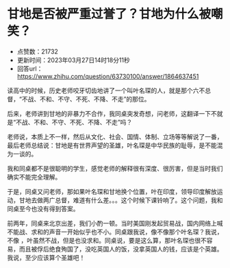 # 甘地是否被严重过誉了？甘地为什么被嘲笑？
- 点赞数：21732
- 更新时间：2023年03月27日14时18分11秒
- 回答url：https://www.zhihu.com/question/63730100/answer/1864637451
<body>
 <p data-pid="G6RvlD-R">读高中的时候，历史老师咬牙切齿地讲了一个叫叶名琛的人，就是那个六不总督，“不战、不和、不守、不死、不降、不走”的那位。</p>
 <p data-pid="Aw0jdEDM">后来，老师讲到甘地的非暴力不合作，我同桌突发奇想，问老师，这翻译一下不就是“不战、不和、不守、不死、不降、不走”吗？</p>
 <p data-pid="EpwvgfSM">老师说，本质上不一样，然后从文化、社会、国情、体制、立场等等解说了一番，最后老师总结说：甘地是有世界声望的圣雄，叶名琛是中华民族的耻辱，是不能混为一谈的。</p>
 <p data-pid="WwRWh6Gm">我和同桌都不是很聪明的学生，感觉老师的解释很有深度、很厉害，但是当时我们确实不能完全理解。</p>
 <p data-pid="M5CzEFDn">于是，同桌又问老师，那如果叶名琛和甘地换个位置，叶在印度，领导印度解放运动，甘地去做两广总督，难道有什么差。。。这个时候下课铃响了。这个问题，我和同桌至今也没有得到答案。</p>
 <p data-pid="PXJlIhSQ">前两年，同桌来北京出差，我们小酌一顿。当时美国刚发起贸易战，国内网络上喊不能战、求和的声音一开始似乎也不小。同桌跟我说，像不像那个叶名琛？我说，不像 ，叶虽然不战，但是也没求和。同桌说，要是这么算，那叶名琛也很不容易，而且被俘后绝食殉国了，没吃英国人的饭，没拿英国人的钱，应该是个英雄。我说，至少应该算个圣雄吧！</p>
</body>